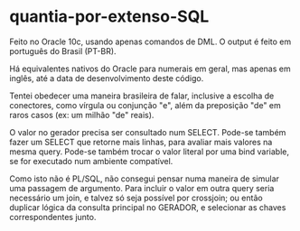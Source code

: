 # quantia-por-extenso-SQL

Feito no Oracle 10c, usando apenas comandos de DML. O output é feito em português do Brasil (PT-BR).

Há equivalentes nativos do Oracle para numerais em geral, mas apenas em inglês, até a data de desenvolvimento deste código.

Tentei obedecer uma maneira brasileira de falar, inclusive a escolha de conectores, como vírgula ou conjunção "e", além da preposição "de" em raros casos (ex: um milhão "de" reais).

O valor no gerador precisa ser consultado num SELECT. Pode-se também fazer um SELECT que retorne mais linhas, para avaliar mais valores na mesma query. Pode-se também trocar o valor literal por uma bind variable, se for executado num ambiente compatível.

Como isto não é PL/SQL, não consegui pensar numa maneira de simular uma passagem de argumento. Para incluir o valor em outra query seria necessário um join, e talvez só seja possível por crossjoin; ou então duplicar lógica da consulta principal no GERADOR, e selecionar as chaves correspondentes junto.
